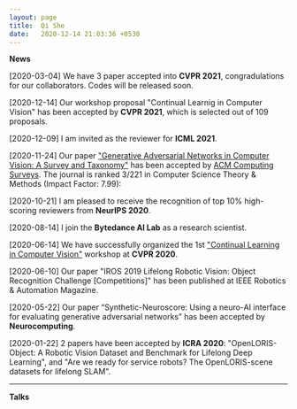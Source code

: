 ```yaml
---
layout: page
title:  Qi She
date:   2020-12-14 21:03:36 +0530
---
```


**News**

[2020-03-04] We have 3 paper accepted into **CVPR 2021**, congradulations for our collaborators. Codes will be released soon.  

[2020-12-14] Our workshop proposal "Continual Learnig in Computer Vision" has been accepted by **CVPR 2021**, which is selected out of 109 proposals.

[2020-12-09] I am invited as the reviewer for **ICML 2021**.

[2020-11-24] Our paper ["Generative Adversarial Networks in Computer Vision: A Survey and Taxonomy"][GAN Survey] has been accepted by [ACM Computing Surveys][ACM Computing Surveys]. The journal is ranked 3/221 in Computer Science Theory & Methods (Impact Factor: 7.99):

[2020-10-21] I am pleased to receive the recognition of top 10% high-scoring reviewers from **NeurIPS 2020**.

[2020-08-14] I join the **Bytedance AI Lab** as a research scientist.

[2020-06-14] We have successfully organized the 1st ["Continual Learning in Computer Vision"][CLVISION] workshop at **CVPR 2020**.

[2020-06-10] Our paper "IROS 2019 Lifelong Robotic Vision: Object Recognition Challenge [Competitions]" has been published at IEEE Robotics & Automation Magazine.

[2020-05-22] Our paper “Synthetic-Neuroscore: Using a neuro-AI interface for evaluating generative adversarial networks” has been accepted by **Neurocomputing**.

[2020-01-22] 2 papers have been accepted by **ICRA 2020**: "OpenLORIS-Object: A Robotic Vision Dataset and Benchmark for Lifelong Deep Learning", and "Are we ready for service robots? The OpenLORIS-scene datasets for lifelong SLAM".

[ACM Computing Surveys]: https://www.letpub.com.cn/index.php?page=journalapp&view=detail&journalid=19
[CLVISION]: https://sites.google.com/view/clvision2020/overview?authuser=0
[GAN Survey]:https://arxiv.org/abs/1906.01529

___________
**Talks**
